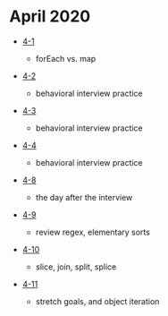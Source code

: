 # April 2020

- [4-1](./days/4-1.md)
  - forEach vs. map

- [4-2](./days/4-2.md)
  - behavioral interview practice 

- [4-3](./days/4-3.md)
  - behavioral interview practice 

- [4-4](./days/4-4.md)
  - behavioral interview practice 

- [4-8](./days/4-8.md)
  - the day after the interview 

- [4-9](./days/4-9.md)
  - review regex, elementary sorts

- [4-10](./days/4-10.md)
  - slice, join, split, splice

- [4-11](./days/4-11.md)
  - stretch goals, and object iteration